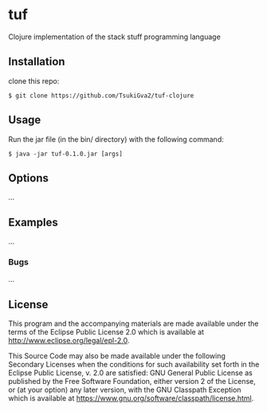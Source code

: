 # tuf

Clojure implementation of the stack stuff programming language

## Installation

clone this repo:

    $ git clone https://github.com/TsukiGva2/tuf-clojure

## Usage

Run the jar file (in the bin/ directory) with the following command:

    $ java -jar tuf-0.1.0.jar [args]

## Options

...

## Examples

...

### Bugs

...

## License

This program and the accompanying materials are made available under the
terms of the Eclipse Public License 2.0 which is available at
http://www.eclipse.org/legal/epl-2.0.

This Source Code may also be made available under the following Secondary
Licenses when the conditions for such availability set forth in the Eclipse
Public License, v. 2.0 are satisfied: GNU General Public License as published by
the Free Software Foundation, either version 2 of the License, or (at your
option) any later version, with the GNU Classpath Exception which is available
at https://www.gnu.org/software/classpath/license.html.
